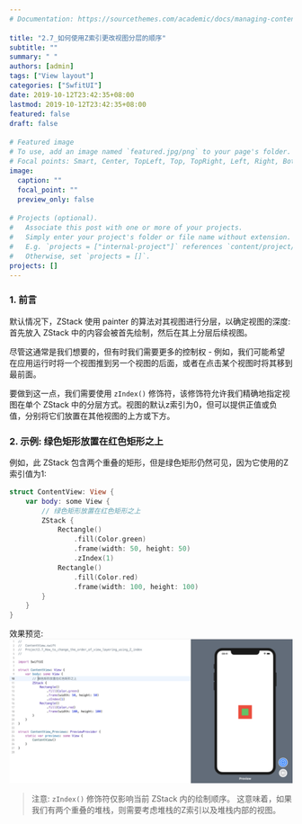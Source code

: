 ```yaml
---
# Documentation: https://sourcethemes.com/academic/docs/managing-content/

title: "2.7_如何使用Z索引更改视图分层的顺序"
subtitle: ""
summary: " "
authors: [admin]
tags: ["View layout"]
categories: ["SwfitUI"]
date: 2019-10-12T23:42:35+08:00
lastmod: 2019-10-12T23:42:35+08:00
featured: false
draft: false

# Featured image
# To use, add an image named `featured.jpg/png` to your page's folder.
# Focal points: Smart, Center, TopLeft, Top, TopRight, Left, Right, BottomLeft, Bottom, BottomRight.
image:
  caption: ""
  focal_point: ""
  preview_only: false

# Projects (optional).
#   Associate this post with one or more of your projects.
#   Simply enter your project's folder or file name without extension.
#   E.g. `projects = ["internal-project"]` references `content/project/deep-learning/index.md`.
#   Otherwise, set `projects = []`.
projects: []
---
```


### 1. 前言
默认情况下，ZStack 使用 painter 的算法对其视图进行分层，以确定视图的深度: 首先放入 ZStack 中的内容会被首先绘制，然后在其上分层后续视图。

尽管这通常是我们想要的，但有时我们需要更多的控制权 - 例如，我们可能希望在应用运行时将一个视图推到另一个视图的后面，或者在点击某个视图时将其移到最前面。

要做到这一点，我们需要使用 `zIndex()` 修饰符，该修饰符允许我们精确地指定视图在单个 ZStack 中的分层方式。视图的默认z索引为0，但可以提供正值或负值，分别将它们放置在其他视图的上方或下方。

### 2. 示例: 绿色矩形放置在红色矩形之上
例如，此 ZStack 包含两个重叠的矩形，但是绿色矩形仍然可见，因为它使用的Z索引值为1:
```swift
struct ContentView: View {
    var body: some View {
        // 绿色矩形放置在红色矩形之上
        ZStack {
            Rectangle()
                .fill(Color.green)
                .frame(width: 50, height: 50)
                .zIndex(1)
            Rectangle()
                .fill(Color.red)
                .frame(width: 100, height: 100) 
        }
    }
}
```
效果预览:
![2.7_zIndex_green_red_rectangle](img/2.7_zIndex_green_red_rectangle.png "Green rectangle is above on the red rectangle")

> 注意: `zIndex()` 修饰符仅影响当前 ZStack 内的绘制顺序。 这意味着，如果我们有两个重叠的堆栈，则需要考虑堆栈的Z索引以及堆栈内部的视图。